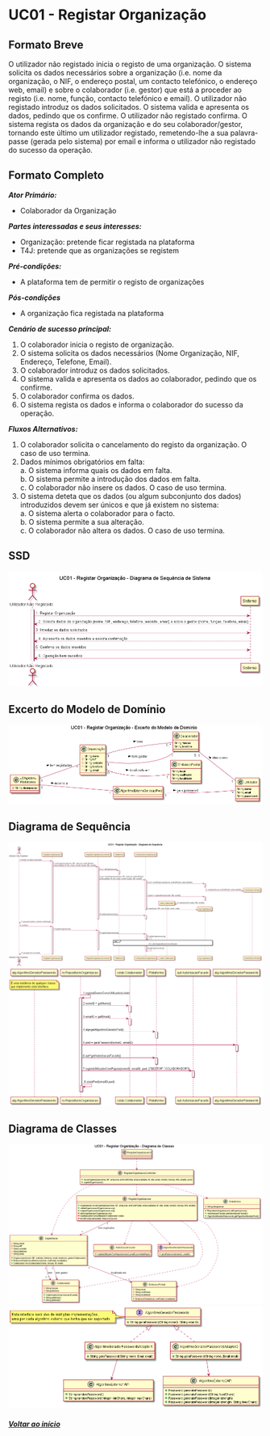 # UC01 - Registar Organização

## Formato Breve

O utilizador não registado inicia o registo de uma organização. O sistema solicita os dados
necessários sobre a organização (i.e. nome da organização, o NIF, o endereço postal, um
contacto telefónico, o endereço web, email) e sobre o colaborador (i.e. gestor) que está a
proceder ao registo (i.e. nome, função, contacto telefónico e email). O utilizador não
registado introduz os dados solicitados. O sistema valida e apresenta os dados, pedindo que
os confirme. O utilizador não registado confirma. O sistema regista os dados da organização
e do seu colaborador/gestor, tornando este último um utilizador registado, remetendo-lhe
a sua palavra-passe (gerada pelo sistema) por email e informa o utilizador não registado
do sucesso da operação.

## Formato Completo

**_Ator Primário:_**

- Colaborador da Organização

**_Partes interessadas e seus interesses:_**

- Organização: pretende ficar registada na plataforma
- T4J: pretende que as organizações se registem

**_Pré-condições:_**

* A plataforma tem de permitir o registo de organizações

**_Pós-condições_**

* A organização fica registada na plataforma

**_Cenário de sucesso principal:_**

1. O colaborador inicia o registo de organização.
2. O sistema solicita os dados necessários (Nome Organização, NIF, Endereço, Telefone, Email).
3. O colaborador introduz os dados solicitados.
4. O sistema valida e apresenta os dados ao colaborador, pedindo que os confirme.
5. O colaborador confirma os dados.
6. O sistema regista os dados e informa o colaborador do sucesso da operação.

**_Fluxos Alternativos:_**

1. O colaborador solicita o cancelamento do registo da organização. O caso de uso termina.
2. Dados mínimos obrigatórios em falta: <br/>
  a. O sistema informa quais os dados em falta. <br/>
  b. O sistema permite a introdução dos dados em falta. <br/>
  c. O colaborador não insere os dados. O caso de uso termina.
3. O sistema deteta que os dados (ou algum subconjunto dos dados) introduzidos devem ser únicos e que já existem no sistema:<br/>
  a. O sistema alerta o colaborador para o facto.<br/>
  b. O sistema permite a sua alteração.<br/>
  c. O colaborador não altera os dados. O caso de uso termina.

## SSD
![UC01_Registar_Organizacao_Diagrama_Sequencia_Sistema](UC01_Registar_Organizacao_Diagrama_Sequencia_Sistema.png)

## Excerto do Modelo de Domínio
![UC01_Registar_Organizacao_Modelo_Dominio](UC01_Registar_Organizacao_Modelo_Dominio.png)

## Diagrama de Sequência
![UC01_Registar_Organizacao_Diagrama_Sequencia_Pt1](UC01_Registar_Organizacao_Diagrama_Sequencia_Pt1.png)
![UC01_Registar_Organizacao_Diagrama_Sequencia_Pt2](UC01_Registar_Organizacao_Diagrama_Sequencia_Pt2.png)
<br/>


## Diagrama de Classes
![UC01_Registar_Organizacao_Diagrama_Classes_page1](UC01_Registar_Organizacao_Diagrama_Classes_page1.png)
![UC01_Registar_Organizacao_Diagrama_Classes_page2](UC01_Registar_Organizacao_Diagrama_Classes_page2.png)

##### [Voltar ao início](https://github.com/blestonbandeiraUPSKILL/upskill_java1_labprg_grupo2/tree/main/README.md)
